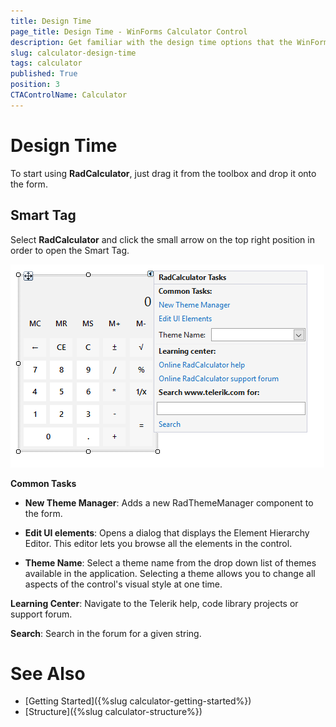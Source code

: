 ```yaml
---
title: Design Time
page_title: Design Time - WinForms Calculator Control
description: Get familiar with the design time options that the WinForms Calculator offers.   
slug: calculator-design-time
tags: calculator
published: True
position: 3
CTAControlName: Calculator
---
```


# Design Time 

To start using **RadCalculator**, just drag it from the toolbox and drop it onto the form.

## Smart Tag 

Select **RadCalculator** and click the small arrow on the top right position in order to open the Smart Tag.

![WinForms RadCalculator winforms/calculator-design-time 001](images/calculator-design-time001.png) 

**Common Tasks**

* __New Theme Manager__: Adds a new RadThemeManager component to the form.

* __Edit UI elements__: Opens a dialog that displays the Element Hierarchy Editor. This editor lets you browse all the elements in the control.

* __Theme Name__: Select a theme name from the drop down list of themes available in the application. Selecting a theme allows you to change all aspects of the control's visual style at one time.

**Learning Center**: Navigate to the Telerik help, code library projects or support forum.

**Search**: Search in the forum for a given string.

# See Also

* [Getting Started]({%slug calculator-getting-started%})
* [Structure]({%slug calculator-structure%})
 
        
